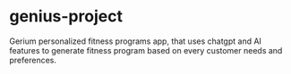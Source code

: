 # genius-project
Gerium personalized fitness programs app, that uses chatgpt and AI features to generate fitness program based on every customer needs and preferences.
